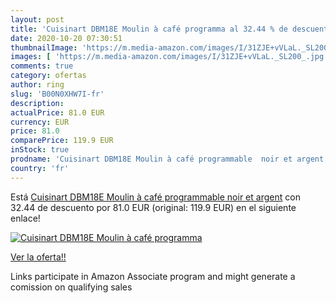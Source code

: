 ```yaml
---
layout: post
title: 'Cuisinart DBM18E Moulin à café programma al 32.44 % de descuento'
date: 2020-10-20 07:30:51
thumbnailImage: 'https://m.media-amazon.com/images/I/31ZJE+vVLaL._SL200_.jpg'
images: [ 'https://m.media-amazon.com/images/I/31ZJE+vVLaL._SL200_.jpg' ]
comments: true
category: ofertas
author: ring
slug: 'B00N0XHW7I-fr'
description:
actualPrice: 81.0 EUR
currency: EUR
price: 81.0
comparePrice: 119.9 EUR
inStock: true
prodname: 'Cuisinart DBM18E Moulin à café programmable  noir et argent'
country: 'fr'
---
```


Está [Cuisinart DBM18E Moulin à café programmable  noir et argent](https://www.amazon.fr/dp/B00N0XHW7I/?tag=tolees0d-21) con 32.44 de descuento por 81.0 EUR (original: 119.9 EUR) en el siguiente enlace!

[![Cuisinart DBM18E Moulin à café programma](https://m.media-amazon.com/images/I/31ZJE+vVLaL._SL200_.jpg)](https://www.amazon.fr/dp/B00N0XHW7I/?tag=tolees0d-21)

[Ver la oferta!!](https://www.amazon.fr/dp/B00N0XHW7I/?tag=tolees0d-21)

Links participate in Amazon Associate program and might generate a comission on qualifying sales


